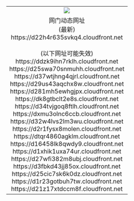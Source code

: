 ﻿<table>
  <tr></tr>
  <tr><td colspan=2 align=center><img src="https://d22h4r635svkq4.cloudfront.net/Up/oGate.jpg" /></td></tr>
  <tr><td colspan=2 align=center>网门动态网址<br/>(最新)
<br>https://d22h4r635svkq4.cloudfront.net
<br/><br/>(以下网址可能失效)
<br>https://ddzk9ihn7rklh.cloudfront.net
<br>https://d25swa70snmuhh.cloudfront.net
<br>https://d37wtjhng4qjrl.cloudfront.net
<br>https://d29us43aqchx8w.cloudfront.net
<br>https://d281mh5ewhgjpx.cloudfront.net
<br>https://dk8gtbclt2e8s.cloudfront.net
<br>https://d34tvjgoq8ftlh.cloudfront.net
<br>https://dxmu3olnc6ccb.cloudfront.net
<br>https://d32w4lvs2lm3wu.cloudfront.net
<br>https://d2r1fysx8molen.cloudfront.net
<br>https://dtqr4860agklm.cloudfront.net
<br>https://d16458lk8qwdy9.cloudfront.net
<br>https://d1xhik1uxa74ur.cloudfront.net
<br>https://d27wfi382m8ubj.cloudfront.net
<br>https://d3fbkd43jj85ox.cloudfront.net
<br>https://d25cic7sk6k0dz.cloudfront.net
<br>https://d1r23gotbuh7tw.cloudfront.net
<br>https://d21z17xtdccm8f.cloudfront.net
    </td>
  </tr>
</table>
